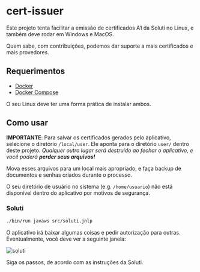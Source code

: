 # cert-issuer

Este projeto tenta facilitar a emissão de certificados A1 da Soluti no Linux, e
também deve rodar em Windows e MacOS.

Quem sabe, com contribuições, podemos dar suporte a mais certificados e mais
provedores.


## Requerimentos

- [Docker](https://www.docker.com/get-started)
- [Docker Compose](https://docs.docker.com/compose/install/)

O seu Linux deve ter uma forma prática de instalar ambos.


## Como usar

**IMPORTANTE**: Para salvar os certificados gerados pelo aplicativo, selecione o
diretório `/local/user`. Ele aponta para o diretório `user/` dentro deste
projeto. _Qualquer outro lugar será destruído ao fechar o aplicativo, e você
poderá **perder seus arquivos!**_

Mova esses arquivos para um local mais apropriado, e faça backup de documentos e
senhas criados durante o processo.

O seu diretório de usuário no sistema (e.g. `/home/usuario`) não está disponível
dentro do aplicativo por motivos de segurança.

### Soluti

```sh
./bin/run javaws src/soluti.jnlp
```

O aplicativo irá baixar algumas coisas e pedir autorização para outras.
Eventualmente, você deve ver a seguinte janela:

![soluti](https://i.imgur.com/2DOMyFt.png)

Siga os passos, de acordo com as instruções da Soluti.
